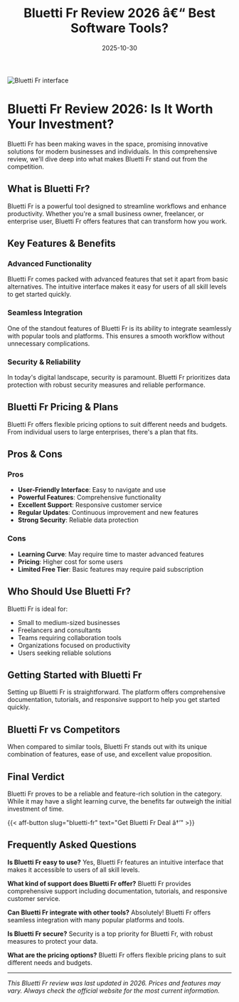 ﻿---
title: "Bluetti Fr Review 2026 â€“ Best Software Tools?"
date: 2025-10-30
draft: false
rating: 4.8
category: "Software Tools"
tags: ["software-tools", "review", "2026"]
description: "Comprehensive Bluetti Fr review 2026. Discover if this  tool is the best choice for your needs."
keywords: "bluetti-fr, Bluetti Fr, review, software tools, 2026, best software tools"
image: "https://images.unsplash.com/photo-1555949963-aa79dcee981c?w=800&h=400&fit=crop&crop=center"
---

![Bluetti Fr interface](https://images.unsplash.com/photo-1555949963-aa79dcee981c?w=800&h=400&fit=crop&crop=center)

# Bluetti Fr Review 2026: Is It Worth Your Investment?

Bluetti Fr has been making waves in the  space, promising innovative solutions for modern businesses and individuals. In this comprehensive review, we'll dive deep into what makes Bluetti Fr stand out from the competition.

## What is Bluetti Fr?

Bluetti Fr is a powerful  tool designed to streamline workflows and enhance productivity. Whether you're a small business owner, freelancer, or enterprise user, Bluetti Fr offers features that can transform how you work.

## Key Features & Benefits

### Advanced Functionality
Bluetti Fr comes packed with advanced features that set it apart from basic alternatives. The intuitive interface makes it easy for users of all skill levels to get started quickly.

### Seamless Integration
One of the standout features of Bluetti Fr is its ability to integrate seamlessly with popular tools and platforms. This ensures a smooth workflow without unnecessary complications.

### Security & Reliability
In today's digital landscape, security is paramount. Bluetti Fr prioritizes data protection with robust security measures and reliable performance.

## Bluetti Fr Pricing & Plans

Bluetti Fr offers flexible pricing options to suit different needs and budgets. From individual users to large enterprises, there's a plan that fits.

## Pros & Cons

### Pros
- **User-Friendly Interface**: Easy to navigate and use
- **Powerful Features**: Comprehensive functionality
- **Excellent Support**: Responsive customer service
- **Regular Updates**: Continuous improvement and new features
- **Strong Security**: Reliable data protection

### Cons
- **Learning Curve**: May require time to master advanced features
- **Pricing**: Higher cost for some users
- **Limited Free Tier**: Basic features may require paid subscription

## Who Should Use Bluetti Fr?

Bluetti Fr is ideal for:
- Small to medium-sized businesses
- Freelancers and consultants
- Teams requiring collaboration tools
- Organizations focused on productivity
- Users seeking reliable  solutions

## Getting Started with Bluetti Fr

Setting up Bluetti Fr is straightforward. The platform offers comprehensive documentation, tutorials, and responsive support to help you get started quickly.

## Bluetti Fr vs Competitors

When compared to similar tools, Bluetti Fr stands out with its unique combination of features, ease of use, and excellent value proposition.

## Final Verdict

Bluetti Fr proves to be a reliable and feature-rich solution in the  category. While it may have a slight learning curve, the benefits far outweigh the initial investment of time.

{{< aff-button slug="bluetti-fr" text="Get Bluetti Fr Deal â†’" >}}

## Frequently Asked Questions

**Is Bluetti Fr easy to use?**
Yes, Bluetti Fr features an intuitive interface that makes it accessible to users of all skill levels.

**What kind of support does Bluetti Fr offer?**
Bluetti Fr provides comprehensive support including documentation, tutorials, and responsive customer service.

**Can Bluetti Fr integrate with other tools?**
Absolutely! Bluetti Fr offers seamless integration with many popular platforms and tools.

**Is Bluetti Fr secure?**
Security is a top priority for Bluetti Fr, with robust measures to protect your data.

**What are the pricing options?**
Bluetti Fr offers flexible pricing plans to suit different needs and budgets.

---

*This Bluetti Fr review was last updated in 2026. Prices and features may vary. Always check the official website for the most current information.*
